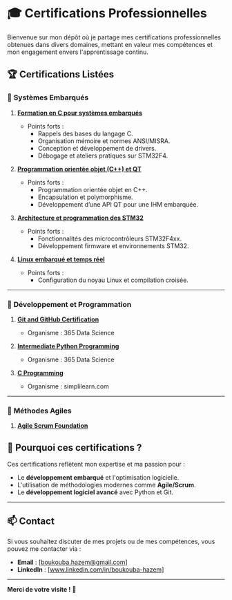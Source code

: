 # 🎓 **Certifications Professionnelles**

Bienvenue sur mon dépôt où je partage mes certifications professionnelles obtenues dans divers domaines, mettant en valeur mes compétences et mon engagement envers l'apprentissage continu. 

## 🏆 **Certifications Listées**

### 📂 **Systèmes Embarqués**
1. **[Formation en C pour systèmes embarqués](Certifications/Formation_Systeme_Embarqué_certification_CSF.pdf)**  
   - Points forts :  
     - Rappels des bases du langage C.  
     - Organisation mémoire et normes ANSI/MISRA.  
     - Conception et développement de drivers.  
     - Débogage et ateliers pratiques sur STM32F4.  
    
2. **[Programmation orientée objet (C++) et QT](Certifications/Formation_Systeme_Embarqué_certification_CSF.pdf)**  
   - Points forts :  
     - Programmation orientée objet en C++.  
     - Encapsulation et polymorphisme.  
     - Développement d’une API QT pour une IHM embarquée.  

3. **[Architecture et programmation des STM32](Certifications/Formation_Systeme_Embarqué_certification_CSF.pdf)**  
   - Points forts :  
     - Fonctionnalités des microcontrôleurs STM32F4xx.  
     - Développement firmware et environnements STM32.  

4. **[Linux embarqué et temps réel](Certifications/Formation_Systeme_Embarqué_certification_CSF.pdf)**  
   - Points forts :  
     - Configuration du noyau Linux et compilation croisée.  
 
---

### 📂 **Développement et Programmation**
1. **[Git and GitHub Certification](Certifications/git_github_certification.pdf)**  
   - Organisme : 365 Data Science  
  
2. **[Intermediate Python Programming](Certifications/intermediate_python_programming_certification.pdf)**  
   - Organisme : 365 Data Science
3. **[C Programming](Certifications/C_Programming_certification.pdf)**  
   - Organisme : simplilearn.com


---

### 📂 **Méthodes Agiles**
1. **[Agile Scrum Foundation](Certifications/agile_scrum_foundation.pdf)**

   
  
## 🌟 **Pourquoi ces certifications ?**
Ces certifications reflètent mon expertise et ma passion pour :  
- Le **développement embarqué** et l'optimisation logicielle.  
- L'utilisation de méthodologies modernes comme **Agile/Scrum**.  
- Le **développement logiciel avancé** avec Python et Git.  

---

## 📫 **Contact**
Si vous souhaitez discuter de mes projets ou de mes compétences, vous pouvez me contacter via :  
- **Email** : [boukouba.hazem@gmail.com]
- **LinkedIn** : [www.linkedin.com/in/boukouba-hazem]

---

**Merci de votre visite !** 🚀

